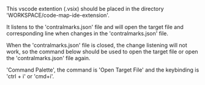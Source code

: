 This vscode extention (.vsix) should be placed in the directory 'WORKSPACE/code-map-ide-extension'.

It listens to the 'contralmarks.json' file and will open the target file and corresponding line when changes in the 'contralmarks.json' file.

When the 'contralmarks.json' file is closed, the change listening will not work, so the command below should be used to open the target file or open the 'contralmarks.json' file again.

'Command Palette', the command is 'Open Target File' and the keybinding is 'ctrl + i' or 'cmd+i'.

